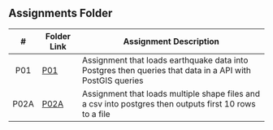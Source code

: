 ##  Assignments Folder

|   #   | Folder Link                                                                                  | Assignment Description                                                                                   |
| :---: | -------------------------------------------------------------------------------------------  | -------------------------------------------------------------------------------------------------------- |
|  P01  | [P01](https://github.com/DakTheProgrammer/5443-Spatial-DB-Wilson/tree/main/Assignments/P01)  | Assignment that loads earthquake data into Postgres then queries that data in a API with PostGIS queries |
|  P02A | [P02A](https://github.com/DakTheProgrammer/5443-Spatial-DB-Wilson/tree/main/Assignments/P01) | Assignment that loads multiple shape files and a csv into postgres then outputs first 10 rows to a file  |